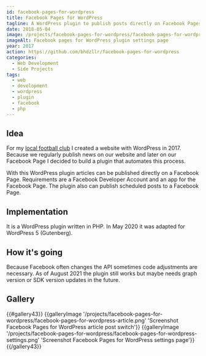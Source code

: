 ```yaml
---
id: facebook-pages-for-wordpress
title: Facebook Pages for WordPress
tagline: A WordPress plugin to publish posts directly on Facebook Pages.
date: 2018-05-04
image: /projects/facebook-pages-for-wordpress/facebook-pages-for-wordpress-settings.png
imageAlt: Facebook pages for WordPress plugin settings page
year: 2017
action: https://github.com/bhdzllr/facebook-pages-for-wordpress
categories:
  - Web Development
  - Side Projects
tags:
  - web
  - development
  - wordpress
  - plugin
  - facebook
  - php
---
```


## Idea

For my [local football club](https://www.sugrabern.at/) I created a website with WordPress in 2017. Because we regularly publish news on our website and later on our Facebook Page I decided to build a plugin that automates this process.

With this WordPress plugin articles can be published directly on a Facebook Page. Requirements are a Facebook Developer Account and an app for the Facebook Page. The plugin also can publish scheduled posts to a Facebook Page.

## Implementation

It is a WordPress plugin written in PHP. In May 2020 it was adapted for WordPress 5 (Gutenberg).

## How it's going

Because Facebook often changes the API sometimes code adjustments are necessary. As of August 2021 the plugin still works but maybe needs graph version or SDK version updates in the future.

## Gallery

<hbs>
{{#gallery43}}
  {{galleryImage '/projects/facebook-pages-for-wordpress/facebook-pages-for-wordpress-article.png' 'Screenshot Facebook Pages for WordPress article post switch'}}
  {{galleryImage '/projects/facebook-pages-for-wordpress/facebook-pages-for-wordpress-settings.png' 'Screenshot Facebook Pages for WordPress settings page'}}
{{/gallery43}}
</hbs>
